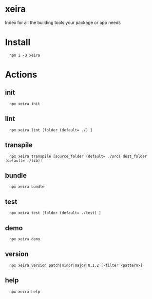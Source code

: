 # xeira

Index for all the building tools your package or app needs

# Install

```
  npm i -D xeira
```

# Actions

## init

```
  npx xeira init
```

## lint

```
  npx xeira lint [folder (default= ./) ]
```

## transpile

```
  npx xeira transpile [source_folder (default= ./src) dest_folder (default= ./lib)]
```

## bundle

```
  npx xeira bundle
```

## test

```
  npx xeira test [folder (default= ./test) ]
```

## demo

```
  npx xeira demo
```

## version

```
  npx xeira version patch|minor|major|0.1.2 [-filter <pattern>]
```

## help

```
  npx xeira help
```

